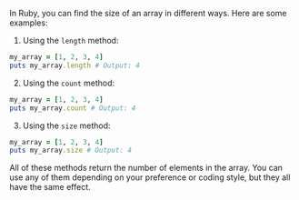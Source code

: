 In Ruby, you can find the size of an array in different ways. Here are some examples:

1. Using the `length` method:

```ruby
my_array = [1, 2, 3, 4]
puts my_array.length # Output: 4
```

2. Using the `count` method:

```ruby
my_array = [1, 2, 3, 4]
puts my_array.count # Output: 4
```

3. Using the `size` method:

```ruby
my_array = [1, 2, 3, 4]
puts my_array.size # Output: 4
```

All of these methods return the number of elements in the array. You can use any of them depending on your preference or coding style, but they all have the same effect.